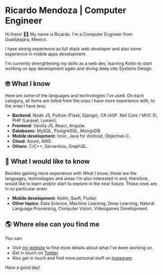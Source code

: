 # Ricardo Mendoza | Computer Engineer

Hi there! 👋🏻 My name is Ricardo. I'm a Computer Engineer from Guadalajara, Mexico. 

I have strong experience as full stack web developer and also some experience in mobile apps development.

I'm currently strenghtening my skills as a web dev, learning Kotlin to start working on app development again and diving deep into Systems Design.

## 🤓 What I know

Here are some of the languages and technologies I've used. On each category, all items are listed from the ones I have more experience with, to the ones I have less.

- **Backend**: Node JS, Python (Flask, Django), C# (ASP .Net Core / MVC 5), PHP (Laravel, Lumen).
- **Frontend**: Vanilla JS, React, Angular.
- **Databases**: MySQL, PostgreSQL, MongoDB.
- **Mobile development**: Ionic, Java for Android, Objective-C.
- **Cloud**: Azure, AWS.
- **Others**: C/C++, Serverless, GraphQL.

## 🎯 What I would like to know

Besides gaining more experience with _What I know_, these are the languages, technologies and areas I'm also interested in and, therefore, would like to learn and/or start to explore in the near future. These ones are in no particular order.

- **Mobile development**: Kotlin, Swift, Flutter.
- **Other topics**: Data Science, Machine Learning, Deep Learning, Natural Language Processing, Computer Vision, Videogames Development.

## 🌎 Where else can you find me

You can:

- Visit [my website](https://www.ricardomendoza.dev) to find more details about what I've been working on.
- Get in touch on [Twitter](https://twitter.com/R1c4rd0_5).
- Also get in touch and find more personal stuff on [Instagram](https://www.instagram.com/r1c4rd0_5).

Have a good day!
